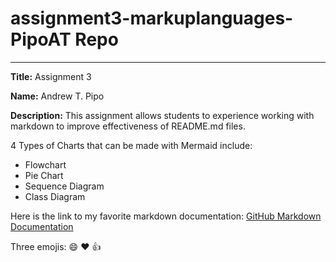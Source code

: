 # assignment3-markuplanguages-PipoAT Repo
---
**Title:** Assignment 3

**Name:** Andrew T. Pipo

**Description:** This assignment allows students to experience working with markdown to improve effectiveness of README.md files.

4 Types of Charts that can be made with Mermaid include:
- Flowchart
- Pie Chart
- Sequence Diagram
- Class Diagram

Here is the link to my favorite markdown documentation: [GitHub Markdown Documentation](https://docs.github.com/en/get-started/writing-on-github/getting-started-with-writing-and-formatting-on-github/basic-writing-and-formatting-syntax)

Three emojis:
:smile:
:heart:
:thumbsup: